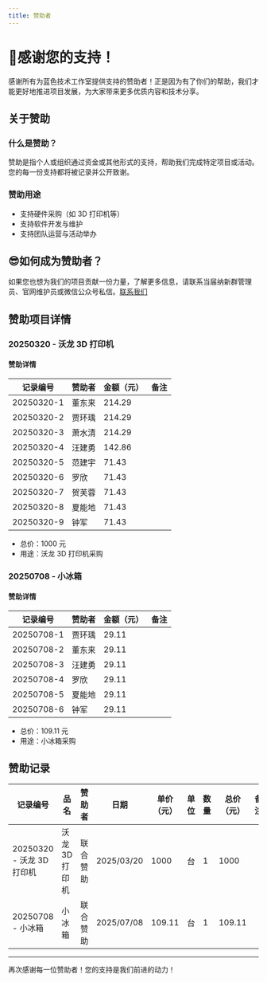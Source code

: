 ```yaml
---
title: 赞助者
---
```


# 🤗感谢您的支持！

感谢所有为蓝色技术工作室提供支持的赞助者！正是因为有了你们的帮助，我们才能更好地推进项目发展，为大家带来更多优质内容和技术分享。

## 关于赞助

### 什么是赞助？

赞助是指个人或组织通过资金或其他形式的支持，帮助我们完成特定项目或活动。您的每一份支持都将被记录并公开致谢。

### 赞助用途

- 支持硬件采购（如 3D 打印机等）
- 支持软件开发与维护
- 支持团队运营与活动举办

## 😎如何成为赞助者？

如果您也想为我们的项目贡献一份力量，了解更多信息，请联系当届纳新群管理员、官网维护员或微信公众号私信。[联系我们](/about/join-us)

## 赞助项目详情

### 20250320 - 沃龙 3D 打印机

#### 赞助详情

| 记录编号       | 赞助者 | 金额（元）  | 备注  |
| ---------- | --- | ------ | --- |
| 20250320-1 | 董东来 | 214.29 |     |
| 20250320-2 | 贾环瑀 | 214.29 |     |
| 20250320-3 | 萧水清 | 214.29 |     |
| 20250320-4 | 汪建勇 | 142.86 |     |
| 20250320-5 | 范建宇 | 71.43  |     |
| 20250320-6 | 罗欣  | 71.43  |     |
| 20250320-7 | 贺芙蓉 | 71.43  |     |
| 20250320-8 | 夏能地 | 71.43  |     |
| 20250320-9 | 钟军  | 71.43  |     |

- 总价：1000 元
- 用途：沃龙 3D 打印机采购

### 20250708 - 小冰箱

#### 赞助详情

| 记录编号       | 赞助者 | 金额（元） | 备注  |
| ---------- | --- | ----- | --- |
| 20250708-1 | 贾环瑀 | 29.11 |     |
| 20250708-2 | 董东来 | 29.11 |     |
| 20250708-3 | 汪建勇 | 29.11 |     |
| 20250708-4 | 罗欣  | 29.11 |     |
| 20250708-5 | 夏能地 | 29.11 |     |
| 20250708-6 | 钟军  | 29.11 |     |

- 总价：109.11 元
- 用途：小冰箱采购

## 赞助记录

| 记录编号                 | 品名        | 赞助者  | 日期         | 单价（元）  | 单位  | 数量  | 总价（元）  | 备注  |
| -------------------- | --------- | ---- | ---------- | ------ | --- | --- | ------ | --- |
| 20250320 - 沃龙 3D 打印机 | 沃龙 3D 打印机 | 联合赞助 | 2025/03/20 | 1000   | 台   | 1   | 1000   |     |
| 20250708 - 小冰箱       | 小冰箱       | 联合赞助 | 2025/07/08 | 109.11 | 台   | 1   | 109.11 |     |

---

再次感谢每一位赞助者！您的支持是我们前进的动力！
